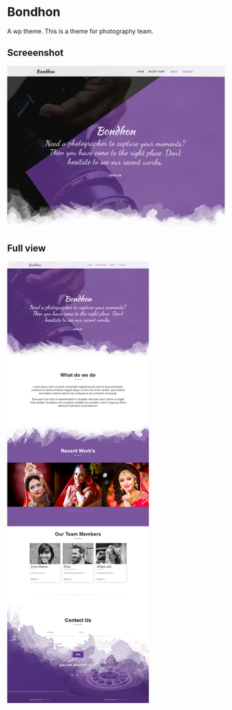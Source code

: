 # Bondhon

A wp theme. This is a theme for photography team. 

## Screeenshot

![Screenshot](screenshot.jpg)

## Full view

![Full View](fullview.png)
